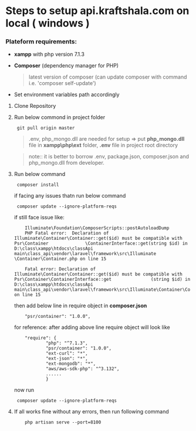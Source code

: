 # Steps to setup api.kraftshala.com on local ( windows )

### Plateform requirements:

- **xampp** with php version 7.1.3
- **Composer** (dependency manager for PHP)
    >  latest version of composer (can update composer with command i.e. 'composer self-update')

- Set environment variables path accordingly



1. Clone Repository

2. Run below commond in project folder

    ```
     git pull origin master
    ```
    > .env, php_mongo.dll are needed for setup => put **php_mongo.dll** file in **xampp\php\ext** folder, **.env** file in project root directory 

    >  note:: it is better to borrow .env, package.json, composer.json and php_mongo.dll from developer.


3. Run below command

    ```
     composer install
    ```
    if facing any issues thatn run below command

    ```
     composer update --ignore-platform-reqs
    ```

    if still face issue like: 

    ```
        Illuminate\Foundation\ComposerScripts::postAutoloadDump
        PHP Fatal error:  Declaration of Illuminate\Container\Container::get($id) must be compatible with Psr\Container		         \ContainerInterface::get(string $id) in D:\class\xampp\htdocs\classApi main\class_api\vendor\laravel\framework\src\Illuminate		         \Container\Container.php on line 15

        Fatal error: Declaration of Illuminate\Container\Container::get($id) must be compatible with Psr\Container\ContainerInterface::get		         (string $id) in D:\class\xampp\htdocs\classApi main\class_api\vendor\laravel\framework\src\Illuminate\Container\Container.php on line 15
    ```

    then add below line in require object in  **composer.json**

    ```
        "psr/container": "1.0.0",
    ```

    for reference: after adding above line require object will look like

    ```
        "require": {
        		"php": "^7.1.3",
                "psr/container": "1.0.0",
                "ext-curl": "*",
                "ext-json": "*",
                "ext-mongodb": "*",
                "aws/aws-sdk-php": "^3.132",
                ......
                }
    ```

    now run

    ```
     composer update --ignore-platform-reqs
    ```

4. If all works fine without any errors, then run following command 

    ```
        php artisan serve --port=8100
    ```



